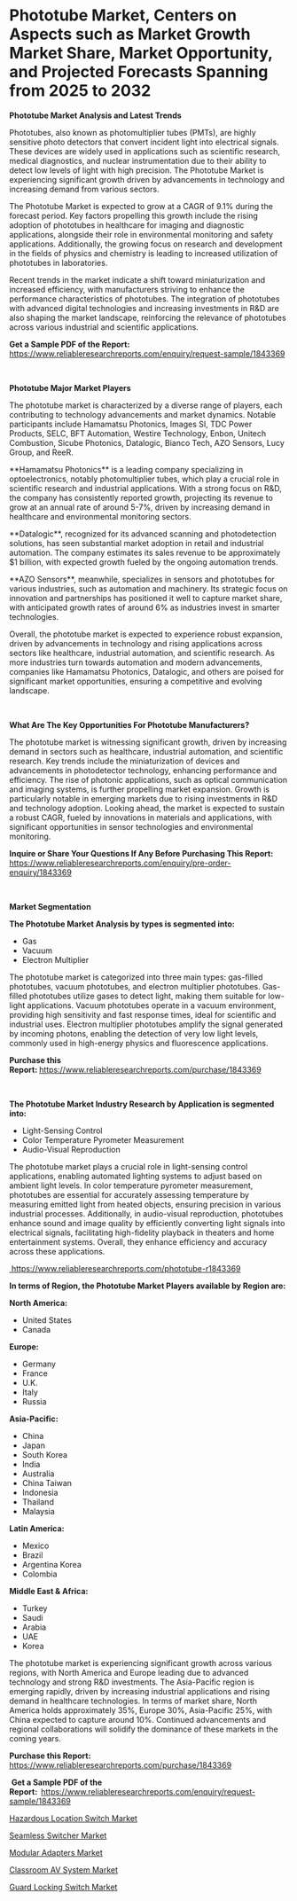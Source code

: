 <p><h1>Phototube Market, Centers on Aspects such as Market Growth Market Share, Market Opportunity, and Projected Forecasts Spanning from 2025 to 2032</h1></p><p><strong>Phototube Market Analysis and Latest Trends</strong></p>
<p><p>Phototubes, also known as photomultiplier tubes (PMTs), are highly sensitive photo detectors that convert incident light into electrical signals. These devices are widely used in applications such as scientific research, medical diagnostics, and nuclear instrumentation due to their ability to detect low levels of light with high precision. The Phototube Market is experiencing significant growth driven by advancements in technology and increasing demand from various sectors.</p><p>The Phototube Market is expected to grow at a CAGR of 9.1% during the forecast period. Key factors propelling this growth include the rising adoption of phototubes in healthcare for imaging and diagnostic applications, alongside their role in environmental monitoring and safety applications. Additionally, the growing focus on research and development in the fields of physics and chemistry is leading to increased utilization of phototubes in laboratories.</p><p>Recent trends in the market indicate a shift toward miniaturization and increased efficiency, with manufacturers striving to enhance the performance characteristics of phototubes. The integration of phototubes with advanced digital technologies and increasing investments in R&D are also shaping the market landscape, reinforcing the relevance of phototubes across various industrial and scientific applications.</p></p>
<p><strong>Get a Sample PDF of the Report:&nbsp;</strong> <a href="https://www.reliableresearchreports.com/enquiry/request-sample/1843369?utm_campaign=83&utm_medium=2&utm_source=Github&utm_content=ia&utm_term=11022025&utm_id=phototube">https://www.reliableresearchreports.com/enquiry/request-sample/1843369</a></p>
<p>&nbsp;</p>
<p><strong>Phototube Major Market Players</strong></p>
<p><p>The phototube market is characterized by a diverse range of players, each contributing to technology advancements and market dynamics. Notable participants include Hamamatsu Photonics, Images SI, TDC Power Products, SELC, BFT Automation, Westire Technology, Enbon, Unitech Combustion, Sicube Photonics, Datalogic, Bianco Tech, AZO Sensors, Lucy Group, and ReeR.</p><p>**Hamamatsu Photonics** is a leading company specializing in optoelectronics, notably photomultiplier tubes, which play a crucial role in scientific research and industrial applications. With a strong focus on R&D, the company has consistently reported growth, projecting its revenue to grow at an annual rate of around 5-7%, driven by increasing demand in healthcare and environmental monitoring sectors.</p><p>**Datalogic**, recognized for its advanced scanning and photodetection solutions, has seen substantial market adoption in retail and industrial automation. The company estimates its sales revenue to be approximately $1 billion, with expected growth fueled by the ongoing automation trends.</p><p>**AZO Sensors**, meanwhile, specializes in sensors and phototubes for various industries, such as automation and machinery. Its strategic focus on innovation and partnerships has positioned it well to capture market share, with anticipated growth rates of around 6% as industries invest in smarter technologies.</p><p>Overall, the phototube market is expected to experience robust expansion, driven by advancements in technology and rising applications across sectors like healthcare, industrial automation, and scientific research. As more industries turn towards automation and modern advancements, companies like Hamamatsu Photonics, Datalogic, and others are poised for significant market opportunities, ensuring a competitive and evolving landscape.</p></p>
<p>&nbsp;</p>
<p><strong>What Are The Key Opportunities For Phototube Manufacturers?</strong></p>
<p><p>The phototube market is witnessing significant growth, driven by increasing demand in sectors such as healthcare, industrial automation, and scientific research. Key trends include the miniaturization of devices and advancements in photodetector technology, enhancing performance and efficiency. The rise of photonic applications, such as optical communication and imaging systems, is further propelling market expansion. Growth is particularly notable in emerging markets due to rising investments in R&D and technology adoption. Looking ahead, the market is expected to sustain a robust CAGR, fueled by innovations in materials and applications, with significant opportunities in sensor technologies and environmental monitoring.</p></p>
<p><strong>Inquire or Share Your Questions If Any Before Purchasing This Report:</strong> <a href="https://www.reliableresearchreports.com/enquiry/pre-order-enquiry/1843369?utm_campaign=83&utm_medium=2&utm_source=Github&utm_content=ia&utm_term=11022025&utm_id=phototube">https://www.reliableresearchreports.com/enquiry/pre-order-enquiry/1843369</a></p>
<p>&nbsp;</p>
<p><strong>Market Segmentation</strong></p>
<p><strong>The Phototube Market Analysis by types is segmented into:</strong></p>
<p><ul><li>Gas</li><li>Vacuum</li><li>Electron Multiplier</li></ul></p>
<p><p>The phototube market is categorized into three main types: gas-filled phototubes, vacuum phototubes, and electron multiplier phototubes. Gas-filled phototubes utilize gases to detect light, making them suitable for low-light applications. Vacuum phototubes operate in a vacuum environment, providing high sensitivity and fast response times, ideal for scientific and industrial uses. Electron multiplier phototubes amplify the signal generated by incoming photons, enabling the detection of very low light levels, commonly used in high-energy physics and fluorescence applications.</p></p>
<p><strong>Purchase this Report:&nbsp;</strong><a href="https://www.reliableresearchreports.com/purchase/1843369?utm_campaign=83&utm_medium=2&utm_source=Github&utm_content=ia&utm_term=11022025&utm_id=phototube">https://www.reliableresearchreports.com/purchase/1843369</a></p>
<p>&nbsp;</p>
<p><strong>The Phototube Market Industry Research by Application is segmented into:</strong></p>
<p><ul><li>Light-Sensing Control</li><li>Color Temperature Pyrometer Measurement</li><li>Audio-Visual Reproduction</li></ul></p>
<p><p>The phototube market plays a crucial role in light-sensing control applications, enabling automated lighting systems to adjust based on ambient light levels. In color temperature pyrometer measurement, phototubes are essential for accurately assessing temperature by measuring emitted light from heated objects, ensuring precision in various industrial processes. Additionally, in audio-visual reproduction, phototubes enhance sound and image quality by efficiently converting light signals into electrical signals, facilitating high-fidelity playback in theaters and home entertainment systems. Overall, they enhance efficiency and accuracy across these applications.</p></p>
<p><a href="https://www.reliableresearchreports.com/phototube-r1843369?utm_campaign=83&utm_medium=2&utm_source=Github&utm_content=ia&utm_term=11022025&utm_id=phototube">&nbsp;https://www.reliableresearchreports.com/phototube-r1843369</a></p>
<p><strong>In terms of Region, the Phototube Market Players available by Region are:</strong></p>
<p>
    <p> <strong> North America: </strong>
        <ul>
            <li>United States</li>
            <li>Canada</li>
        </ul>
        </p> 
    <p> <strong> Europe: </strong>
        <ul>
            <li>Germany</li>
            <li>France</li>
            <li>U.K.</li>
            <li>Italy</li>
            <li>Russia</li>
        </ul>
        </p> 
    <p> <strong> Asia-Pacific: </strong>
        <ul>
            <li>China</li>
            <li>Japan</li>
            <li>South Korea</li>
            <li>India</li>
            <li>Australia</li>
            <li>China Taiwan</li>
            <li>Indonesia</li>
            <li>Thailand</li>
            <li>Malaysia</li>
        </ul>
        </p> 
    <p> <strong> Latin America: </strong>
        <ul>
            <li>Mexico</li>
            <li>Brazil</li>
            <li>Argentina Korea</li>
            <li>Colombia</li>
        </ul>
        </p> 
    <p> <strong> Middle East & Africa: </strong>
        <ul>
            <li>Turkey</li>
            <li>Saudi</li>
            <li>Arabia</li>
            <li>UAE</li>
            <li>Korea</li>
        </ul>
    </p>
    </p>
<p><p>The phototube market is experiencing significant growth across various regions, with North America and Europe leading due to advanced technology and strong R&D investments. The Asia-Pacific region is emerging rapidly, driven by increasing industrial applications and rising demand in healthcare technologies. In terms of market share, North America holds approximately 35%, Europe 30%, Asia-Pacific 25%, with China expected to capture around 10%. Continued advancements and regional collaborations will solidify the dominance of these markets in the coming years.</p></p>
<p><strong>Purchase this Report: </strong><a href="https://www.reliableresearchreports.com/purchase/1843369?utm_campaign=83&utm_medium=2&utm_source=Github&utm_content=ia&utm_term=11022025&utm_id=phototube">https://www.reliableresearchreports.com/purchase/1843369</a></p>
<p>&nbsp;<strong>Get a Sample PDF of the Report:&nbsp;&nbsp;</strong><a href="https://www.reliableresearchreports.com/enquiry/request-sample/1843369?utm_campaign=83&utm_medium=2&utm_source=Github&utm_content=ia&utm_term=11022025&utm_id=phototube">https://www.reliableresearchreports.com/enquiry/request-sample/1843369</a></p>
<p><strong></strong></p>
<p><p><a href="https://github.com/gyenesephacy/Market-Research-Report-List-1/blob/main/hazardous-location-switch-market.md?utm_campaign=83&utm_medium=2&utm_source=Github&utm_content=ia&utm_term=11022025&utm_id=phototube">Hazardous Location Switch Market</a></p><p><a href="https://github.com/tsininazzy/Market-Research-Report-List-1/blob/main/seamless-switcher-market.md?utm_campaign=83&utm_medium=2&utm_source=Github&utm_content=ia&utm_term=11022025&utm_id=phototube">Seamless Switcher Market</a></p><p><a href="https://github.com/fatumobinnu/Market-Research-Report-List-1/blob/main/modular-adapters-market.md?utm_campaign=83&utm_medium=2&utm_source=Github&utm_content=ia&utm_term=11022025&utm_id=phototube">Modular Adapters Market</a></p><p><a href="https://github.com/mondoydjem/Market-Research-Report-List-1/blob/main/classroom-av-system-market.md?utm_campaign=83&utm_medium=2&utm_source=Github&utm_content=ia&utm_term=11022025&utm_id=phototube">Classroom AV System Market</a></p><p><a href="https://github.com/kaddahblejc/Market-Research-Report-List-1/blob/main/guard-locking-switch-market.md?utm_campaign=83&utm_medium=2&utm_source=Github&utm_content=ia&utm_term=11022025&utm_id=phototube">Guard Locking Switch Market</a></p></p>